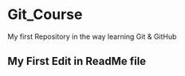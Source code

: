 # Git_Course
My first Repository in the way learning Git &amp; GitHub 
## My First Edit in ReadMe file

